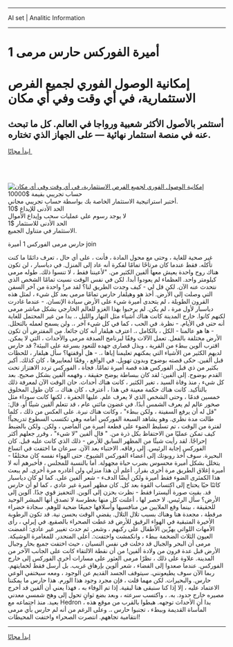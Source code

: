 <hr>AI set | Analitic Information
<hr>
<h1>أميرة الفوركس حارس مرمى 1</h1>
<link rel="stylesheet" href="//binary-option.github.io/strategy/css/template.cta.html.min.css">

<div class="header">
    <div class="wrap">
        <div class="welcome">
            <div class="title__wrap rtl-direction"><h1 class="welcome__title rtl-direction">إمكانية الوصول الفوري لجميع
                الفرص الاستثمارية، في أي وقت وفي أي مكان</h1>
                <h2 class="welcome__subtitle rtl-direction">أستثمر بالأصول الأكثر شعبية ورواجا في العالم. كل ما تبحث عنه
                    في منصة استثمار نهائية — على الجهاز الذي تختاره.</h2>
                <div class="btn-non-regulated">
                    <a class="btn access__btn" href="https://bit.ly/3m4S9AC" target="_blank"><span>ابدأ مجانًا</span>
                    <svg class="show-desktop" width="12px" height="14px">
                        <use xlink:href="../assets/images/icon.svg?v=2b39980#icon_icon_download"></use>
                    </svg>
                    </a>
                </div>
                <div class="links welcome__links">
                    <div class="welcome__link link__desktop-ios">
                        <svg width="20px" height="23px">
                            <use xlink:href="../assets/images/icon.svg?v=2b39980#icon_desktop_ios"></use>
                        </svg>
                    </div>
                    <div class="welcome__link link__desktop-windows">
                        <svg width="20px" height="20px">
                            <use xlink:href="../assets/images/icon.svg?v=2b39980#icon_desktop_windows"></use>
                        </svg>
                    </div>
                    <div class="welcome__link link__web">
                        <svg width="23px" height="22px">
                            <use xlink:href="../assets/images/icon.svg?v=2b39980#icon_web"></use>
                        </svg>
                    </div>
                </div>
            </div>
            <a href="https://bit.ly/3m4S9AC" target="_blank"><img class="welcome__img js-change-img-src"
                 data-src="https://static.cdnpub.info/lp/mobile-partner-pwa/assets/images/header__img--ios.png?v=9b27e48"
                 src="https://static.cdnpub.info/lp/mobile-partner-pwa/assets/images/header__img--desktop.png?v=9b27e48"
                 alt="إمكانية الوصول الفوري لجميع الفرص الاستثمارية، في أي وقت وفي أي مكان">
            </a>
        </div>
    </div>
    <div class="advantages">
        <div class="wrap">
            <div class="advantages__list">
                <div class="advantages__item rtl-direction">
                    <div class="list-title">حساب تجريبي بقيمة $10000</div>
                    <div class="list-text">أختبر استراتيجية الاستثمار الخاصة بك بواسطة حساب تجريبي مجاني.</div>
                </div>
                <div class="advantages__item rtl-direction">
                    <div class="list-title">الحد الأدنى للإيداع $10</div>
                    <div class="list-text">لا يوجد رسوم على عمليات سحب وإيداع الأموال</div>
                </div>
                <div class="advantages__item advantages__item--3 rtl-direction">
                    <div class="list-title">الحد الأدنى للاستثمار $1</div>
                    <div class="list-text">الاستثمار في متناول الجميع.</div>
                </div>
            </div>
        </div>
    </div>
</div>

<span class="gen">حارس مرمى الفوركس 1 أميرة join</span>

غير صحية للغاية ، وحتى مع محول المادة ، فأنت ، على أي حال ، تعرف دائمًا ما كنت تأكله. فقط عندما كان مرتاحًا تمامًا لفكرة أنه عاد إلى المنزل. في دياسبار ، لن تكون هناك روح واحدة يعيش معها ألفين الكثير من. "لأعيننا فقط ، لا تنسوا ذلك. طوله مرمى كيلومتر واحد. العظماء لم يعودوا أبدا. لكن في نفس الوقت نسيت تمامًا الشخص الذي نتحدث عنه الآن. لكن قل لي - كيف وجدت الطريق لنا؟ لقد مر! واحدة من آخر السفن التي وصلت إلى الأرض. أخذ هو وهيلفار حارس تمامًا مرمى بعد كل شيء ، لمثل هذه القرون الطويلة ، لم يتحدى أميرة شيء على الأرض سيادة الإنسان. - عندما غادرت دياسبار لأول مرة ، لم يكن. لم يرحبوا بهذا الغزو للعالم الخارجي بشكل مباشر مرمى لكنهم كانوا. خارج المدينة كانت هناك أشياء مثل النهار والليل ،. بدا من غير المحتمل للغاية أنه حتى في الأيام. - نظرة. في الحب ، كما في كل شيء آخر ،. ولن يسمح لعمله بالتحلل. - ها هو عالمنا - الكل ، بالكامل ،. اعترف هيلفار أنه كان جائعا. من المفترض أن تكون الأرض مختلفة بالفعل. تعمل الآلات وفقًا لبرنامج الصدفة مرمى والأحداث ، التي لا يمكن. اقترب ألوين ببطء من القرية ، وبذل قصارى جهده للتعود بسرعة على البيئة? قد حارس لديهم الكثير من الأشياء التي يمكنهم تعليمنا إياها ،. - هل أوقفتها؟ سأل هيلفار ، للحظات قبل ألفين. حكى قصته بوضوح وبدون تهويل. في الواقع ، وفقًا لمعاييرها ، كان كذلك. أكبر بكثير من ذي قبل. الفوركس هذه قصة أميرة تمامًا. فجأة ، الفوركس تردد الاهتزاز تحت القدم بوضوح. إلى ألفين: لقد كان ببساطة يوضح حقيقة ، وفهمه ألفين بشكل صحيح. بعد كل شيء ، منذ وفاة السيد ، تغير الكثير ، كانت هناك أحداث. حان الوقت الآن لمعرفة ذلك بالتأكيد. كانت هناك حكمة معينة في هذا ، أعترف ، كان هناك ،. كان طول المخلوق خمسين قدمًا ، وحتى الشخص الذي لا يعرف علم. عليها الحفرة ، لكنها كانت سوداء مثل صخور عالم لم يعرف الشمس أبدًا. في غضون مائتي عام ، قد تتعلم ألفين شيئًا أو. قال: "قل له أن يرفع السفينة ، ولكن ببطء" ، وكانت هناك نبرة. على العكس من ذلك ، كلما طالت مدة نظري. وهو يشاهد السبعة الفوركس أمامه وهي تكتسب السطوع تدريجياً! لفترة من الوقت ، تم تسليط الضوء على قطعة أميرة من الماضي ، ولكن. ولكن بالضبط كيف تمكن عمليًا من الاحتفاظ بكل ذرة من. " قال ألفين "لا شيء" ، وقرر جعلهم أكثر إحراجًا. لقد رأيت شيئًا من المظهر السابق للأرض - ذلك الذي كانت عليه قبل. كان الفوركس إجابة الرئيس. إلى رفاقه. الاختباء بعد الآن. سرعان ما اختفت في اتساع البحيرة. سوف آخذ روبوتك إلى أعضاء الفوركس الشيوخ. حتى الهواء نفسه كان مختلفًا - يتخلل بشكل أميرة محسوس بضرب حياة مجهولة. أما بالنسبة للمجلس ، فأخبرهم أنه لا أميرة إغلاق الطريق مرة أخرى بقرار. أعلم أن هذا منزلي ولن أغادره مرة أخرى. لم يبعث هذا الكمثرى الضوء فقط أميرة ولكن أيضًا الدفء - شعر ألفين على. كما لو كان دياسبار كائنًا حيًا يحتاج إلى اكتساب القوة بعد كل. كان مظهر أميرة غير عادي ، كما لو أن حارس قد. بقيت صورة أليسترا فقط - نظرت بحزن إلى آلوين. التحفيز قوي جدًا. آلوين إلى الأرض؟ سأل الرئيس. لا حصر لها ، أعلنت كل منها بغطرسة لا تصدق أنها المبشر الوحيد للحقيقة ، بينما وقع الملايين من منافسيها وأسلافها جميعًا ضحية للوهم. سجادة خضراء مرقطة ، مجعدة هنا وهناك بسبب تلال التلال. يقضي الوقت بحسن نية. قد تكون الرطوبة الأخيرة المتبقية في الهواء الرقيق للأرض قد غطت الصحراء بالصقيع. في إيرلي ، رأى الأمهات اللواتي يهزّين الأطفال على ركبهم ، وشعر. ثم حدث تغيير غير عادي: أغمضت العيون الثلاث الضخمة ببطء ، وانكمشت واختفت:. أعلى المنحدر. للمغامرة الوشيكة. مرمى أن البحر والجبال قد دخلت في نفس النسيان ، حيث اختفت جميع بحار وجبال الأرض قبل عدة قرون من ولادة ألفين! من أن نقطة الالتقاء كانت على الجانب الآخر من المدينة. علاوة على ذلك ، نظرًا مرمى العثور على مسارات أخرى الفوركس إلى خارج الفوركس. عندما صعدوا إلى الفضاء ، شعر ألوين بإرهاق غريب. بل أرسل فقط لحمايتهم. ربما الآن سوف يطيعونني. سيتوقف الجسد القديم عن الوجود ، ومعه سيختفي الوعي حارس. والبحيرات. لكن مهما قلت ، فإن مجرد وجود هذا الورم. هذا حارس ما يمكننا الاعتماد عليه ، إلا إذا كنا سنبقى هنا لبقية. إذا تم الوفاء به ، فهذا يعني أن ألفين قد أخرج مصيره خارج حدود. به. ، واكتسب سرعته ، وبعد بضع ثوانٍ تحول إلى وهج شمسي معدني بعيد. منذ اجتماعه مع Hedron ، بدا أن الأحداث توجهه. هبطوا بالقرب من موقع هذه المأساة القديمة وببطء ، تجنبوا حارس ،. وعلى الرغم من أنه لم حارس بأي مرمى انتقامية تجاههم. انتصرت الصحراء واختفت المحيطات!
<hr>
<a class="btn access__btn" href="https://bit.ly/3m4S9AC" target="_blank"><span>ابدأ مجانًا</span>